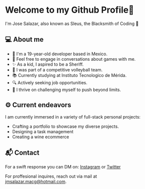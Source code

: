 # Welcome to my Github Profile👋 
I'm Jose Salazar, also known as Sleus, the Blacksmith of Coding 🗿

## 💻 About me 
- 📌 I'm a 19-year-old developer based in Mexico. 
- 💬 Feel free to engage in conversations about games with me.
- ✨ As a kid, I aspired to be a Sheriff.
- 🏐 I was part of a competitive volleyball team.
- 📚 Currently studying at Instituto Tecnologico de Mérida.
- 🔍 Actively seeking job opportunities.
- 🚀 I thrive on challenging myself to push beyond limits.

## ⚙️ Current endeavors

I am currently immersed in a variety of full-stack personal projects:
- Crafting a portfolio to showcase my diverse projects.
- Designing a task management
- Creating a wine ecommerce

## 📬 Contact 
For a swift response you can DM on: [Instagram](https://www.instagram.com/joseok6/) or [Twitter](https://twitter.com/JoseSalazarDev)

For proffesional inquires, reach out via mail at [jmsalazar.macg@hotmail.com](mailto:jmsalazar.macg@hotmail.com).
